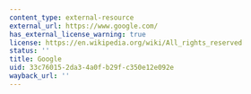 ```yaml
---
content_type: external-resource
external_url: https://www.google.com/
has_external_license_warning: true
license: https://en.wikipedia.org/wiki/All_rights_reserved
status: ''
title: Google
uid: 33c76015-2da3-4a0f-b29f-c350e12e092e
wayback_url: ''
---
```

